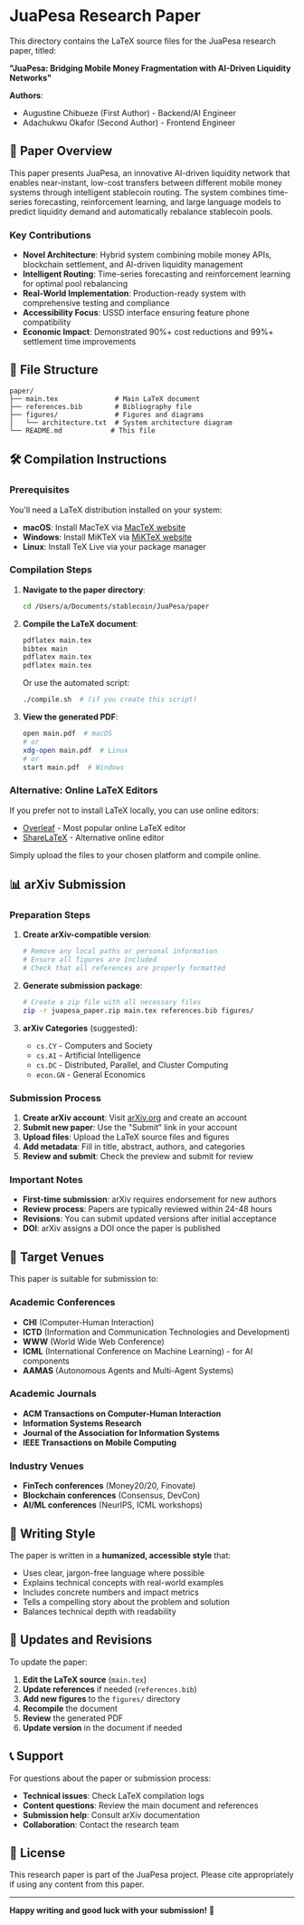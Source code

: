 # JuaPesa Research Paper

This directory contains the LaTeX source files for the JuaPesa research paper, titled:

**"JuaPesa: Bridging Mobile Money Fragmentation with AI-Driven Liquidity Networks"**

**Authors**: 
- Augustine Chibueze (First Author) - Backend/AI Engineer
- Adachukwu Okafor (Second Author) - Frontend Engineer

## 📄 Paper Overview

This paper presents JuaPesa, an innovative AI-driven liquidity network that enables near-instant, low-cost transfers between different mobile money systems through intelligent stablecoin routing. The system combines time-series forecasting, reinforcement learning, and large language models to predict liquidity demand and automatically rebalance stablecoin pools.

### Key Contributions

- **Novel Architecture**: Hybrid system combining mobile money APIs, blockchain settlement, and AI-driven liquidity management
- **Intelligent Routing**: Time-series forecasting and reinforcement learning for optimal pool rebalancing
- **Real-World Implementation**: Production-ready system with comprehensive testing and compliance
- **Accessibility Focus**: USSD interface ensuring feature phone compatibility
- **Economic Impact**: Demonstrated 90%+ cost reductions and 99%+ settlement time improvements

## 📁 File Structure

```
paper/
├── main.tex              # Main LaTeX document
├── references.bib        # Bibliography file
├── figures/              # Figures and diagrams
│   └── architecture.txt  # System architecture diagram
└── README.md            # This file
```

## 🛠️ Compilation Instructions

### Prerequisites

You'll need a LaTeX distribution installed on your system:

- **macOS**: Install MacTeX via [MacTeX website](https://www.tug.org/mactex/)
- **Windows**: Install MiKTeX via [MiKTeX website](https://miktex.org/)
- **Linux**: Install TeX Live via your package manager

### Compilation Steps

1. **Navigate to the paper directory**:
   ```bash
   cd /Users/a/Documents/stablecoin/JuaPesa/paper
   ```

2. **Compile the LaTeX document**:
   ```bash
   pdflatex main.tex
   bibtex main
   pdflatex main.tex
   pdflatex main.tex
   ```

   Or use the automated script:
   ```bash
   ./compile.sh  # (if you create this script)
   ```

3. **View the generated PDF**:
   ```bash
   open main.pdf  # macOS
   # or
   xdg-open main.pdf  # Linux
   # or
   start main.pdf  # Windows
   ```

### Alternative: Online LaTeX Editors

If you prefer not to install LaTeX locally, you can use online editors:

- [Overleaf](https://www.overleaf.com/) - Most popular online LaTeX editor
- [ShareLaTeX](https://www.sharelatex.com/) - Alternative online editor

Simply upload the files to your chosen platform and compile online.

## 📊 arXiv Submission

### Preparation Steps

1. **Create arXiv-compatible version**:
   ```bash
   # Remove any local paths or personal information
   # Ensure all figures are included
   # Check that all references are properly formatted
   ```

2. **Generate submission package**:
   ```bash
   # Create a zip file with all necessary files
   zip -r juapesa_paper.zip main.tex references.bib figures/
   ```

3. **arXiv Categories** (suggested):
   - `cs.CY` - Computers and Society
   - `cs.AI` - Artificial Intelligence
   - `cs.DC` - Distributed, Parallel, and Cluster Computing
   - `econ.GN` - General Economics

### Submission Process

1. **Create arXiv account**: Visit [arXiv.org](https://arxiv.org/) and create an account
2. **Submit new paper**: Use the "Submit" link in your account
3. **Upload files**: Upload the LaTeX source files and figures
4. **Add metadata**: Fill in title, abstract, authors, and categories
5. **Review and submit**: Check the preview and submit for review

### Important Notes

- **First-time submission**: arXiv requires endorsement for new authors
- **Review process**: Papers are typically reviewed within 24-48 hours
- **Revisions**: You can submit updated versions after initial acceptance
- **DOI**: arXiv assigns a DOI once the paper is published

## 🎯 Target Venues

This paper is suitable for submission to:

### Academic Conferences
- **CHI** (Computer-Human Interaction)
- **ICTD** (Information and Communication Technologies and Development)
- **WWW** (World Wide Web Conference)
- **ICML** (International Conference on Machine Learning) - for AI components
- **AAMAS** (Autonomous Agents and Multi-Agent Systems)

### Academic Journals
- **ACM Transactions on Computer-Human Interaction**
- **Information Systems Research**
- **Journal of the Association for Information Systems**
- **IEEE Transactions on Mobile Computing**

### Industry Venues
- **FinTech conferences** (Money20/20, Finovate)
- **Blockchain conferences** (Consensus, DevCon)
- **AI/ML conferences** (NeurIPS, ICML workshops)

## 📝 Writing Style

The paper is written in a **humanized, accessible style** that:

- Uses clear, jargon-free language where possible
- Explains technical concepts with real-world examples
- Includes concrete numbers and impact metrics
- Tells a compelling story about the problem and solution
- Balances technical depth with readability

## 🔄 Updates and Revisions

To update the paper:

1. **Edit the LaTeX source** (`main.tex`)
2. **Update references** if needed (`references.bib`)
3. **Add new figures** to the `figures/` directory
4. **Recompile** the document
5. **Review** the generated PDF
6. **Update version** in the document if needed

## 📞 Support

For questions about the paper or submission process:

- **Technical issues**: Check LaTeX compilation logs
- **Content questions**: Review the main document and references
- **Submission help**: Consult arXiv documentation
- **Collaboration**: Contact the research team

## 📜 License

This research paper is part of the JuaPesa project. Please cite appropriately if using any content from this paper.

---

**Happy writing and good luck with your submission!** 🚀
